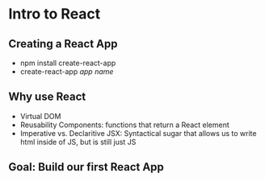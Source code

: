 # Intro to React

## Creating a React App

- npm install create-react-app
- create-react-app _app name_

## Why use React

- Virtual DOM
- Reusability
    Components: functions that return a React element
- Imperative vs. Declaritive
    JSX: Syntactical sugar that allows us to write html inside of JS, but is still just JS

## Goal: Build our first React App
